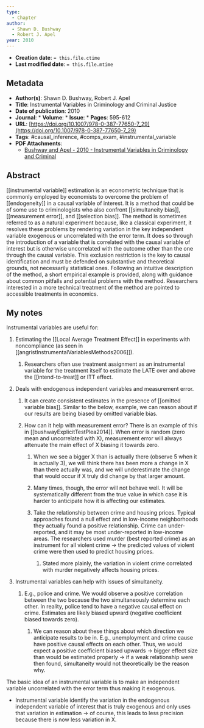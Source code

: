 ```yaml
---
type:
  - Chapter
author:
  - Shawn D. Bushway
  - Robert J. Apel
year: 2010
---
```


* **Creation date**: `= this.file.ctime`
* **Last modified date**: `= this.file.mtime`

## Metadata

* **Author(s)**: Shawn D. Bushway, Robert J. Apel
* **Title**: Instrumental Variables in Criminology and Criminal Justice
* **Date of publication**: 2010
* **Journal**: * **Volume**: * **Issue**: * **Pages**: 595-612
* **URL**: [https://doi.org/10.1007/978-0-387-77650-7_29](https://doi.org/10.1007/978-0-387-77650-7_29)
* **Tags**: #causal_inference, #comps_exam, #instrumental_variable
* **PDF Attachments**:
  * [Bushway and Apel - 2010 - Instrumental Variables in Criminology and Criminal](zotero://open-pdf/library/items/XQCWIZ9C)

## Abstract

[[instrumental variable]] estimation is an econometric technique that is commonly employed by economists to overcome the problem of [[endogeneity]] in a causal variable of interest. It is a method that could be of some use to criminologists who also confront [[simultaneity bias]], [[measurement error]], and [[selection bias]]. The method is sometimes referred to as a natural experiment because, like a classical experiment, it resolves these problems by rendering variation in the key independent variable exogenous or uncorrelated with the error term. It does so through the introduction of a variable that is correlated with the causal variable of interest but is otherwise uncorrelated with the outcome other than the one through the causal variable. This exclusion restriction is the key to causal identification and must be defended on substantive and theoretical grounds, not necessarily statistical ones. Following an intuitive description of the method, a short empirical example is provided, along with guidance about common pitfalls and potential problems with the method. Researchers interested in a more technical treatment of the method are pointed to accessible treatments in economics.

## My notes

Instrumental variables are useful for:

1. Estimating the [[Local Average Treatment Effect]] in experiments with noncompliance (as seen in [[angristInstrumentalVariablesMethods2006]]).
   
	1. Researchers often use treatment assignment as an instrumental variable for the treatment itself to estimate the LATE over and above the [[intend-to-treat]] or ITT effect.
   
2. Deals with endogenous independent variables and measurement error.
   
	1. It can create consistent estimates in the presence of [[omitted variable bias]]. Similar to the below, example, we can reason about if our results are being biased by omitted variable bias.
	   
	2. How can it help with measurement error? There is an example of this in [[bushwayExplicitTestPlea2014]]. When error is random (zero mean and uncorrelated with X), measurement error will always attenuate the main effect of X biasing it towards zero.
	   
		1. When we see a bigger X than is actually there (observe 5 when it is actually 3), we will think there has been more a change in X than there actually was, and we will underestimate the change that would occur if X truly did change by that larger amount.
		   
		2. Many times, though, the error will not behave well. It will be systematically different from the true value in which case it is harder to anticipate how it is affecting our estimates.
		   
		3. Take the relationship between crime and housing prices. Typical approaches found a null effect and in low-income neighborhoods they actually found a positive relationship. Crime can under-reported, and it may be most under-reported in low-income areas. The researchers used murder (best reported crime) as an instrument for all violent crime -> the predicted values of violent crime were then used to predict housing prices.
			1. Stated more plainly, the variation in violent crime correlated with murder negatively affects housing prices.
   
3. Instrumental variables can help with issues of simultaneity.
   
	1. E.g., police and crime. We would observe a positive correlation between the two because the two simultaneously determine each other. In reality, police tend to have a negative causal effect on crime. Estimates are likely biased upward (negative coefficient biased towards zero).
	   
		1. We can reason about these things about which direction we anticipate results to be in. E.g., unemployment and crime cause have positive causal effects on each other. Thus, we would expect a positive coefficient biased upwards -> bigger effect size than would be estimated properly -> if a weak relationship were then found, simultaneity would not theoretically be the reason why.

The basic idea of an instrumental variable is to make an independent variable uncorrelated with the error term thus making it exogenous.

* Instrumental variable identify the variation in the endogenous independent variable of interest that is truly exogenous and only uses that variation in estimation -> of course, this leads to less precision because there is now less variation in X.
